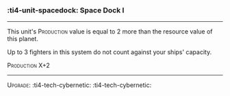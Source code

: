 ### :ti4-unit-spacedock: **Space Dock I**

---

This unit's <span style="font-variant:small-caps;">Production</span> value is equal to 2 more than the resource value of this planet.

Up to 3 fighters in this system do not count against your ships' capacity.

<span style="font-variant:small-caps;">Production</span> X+2

---

<span style="font-variant:small-caps;">Upgrade</span>: :ti4-tech-cybernetic: :ti4-tech-cybernetic:
